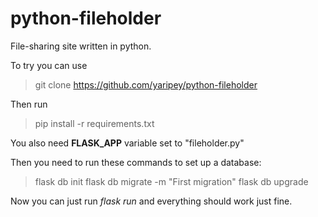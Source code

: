 # python-fileholder
File-sharing site written in python.

To try you can use 
> git clone https://github.com/yaripey/python-fileholder

Then run 

> pip install -r requirements.txt

You also need **FLASK_APP** variable set to "fileholder.py"

Then you need to run these commands to set up a database:

> flask db init
> flask db migrate -m "First migration"
> flask db upgrade

Now you can just run *flask run* and everything should work just fine.
